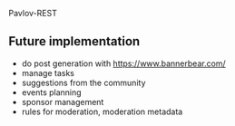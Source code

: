 Pavlov-REST


## Future implementation
- do post generation with https://www.bannerbear.com/
- manage tasks
- suggestions from the community
- events planning
- sponsor management
- rules for moderation, moderation metadata